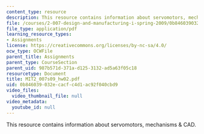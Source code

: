 ```yaml
---
content_type: resource
description: This resource contains information about servomotors, mechanisms & CAD.
file: /courses/2-007-design-and-manufacturing-i-spring-2009/0b846039032ecacfc4d1ac92f040cbd9_MIT2_007s09_hw02.pdf
file_type: application/pdf
learning_resource_types:
- Assignments
license: https://creativecommons.org/licenses/by-nc-sa/4.0/
ocw_type: OCWFile
parent_title: Assignments
parent_type: CourseSection
parent_uid: 987b571d-371a-d125-3132-ad5a63f05c18
resourcetype: Document
title: MIT2_007s09_hw02.pdf
uid: 0b846039-032e-cacf-c4d1-ac92f040cbd9
video_files:
  video_thumbnail_file: null
video_metadata:
  youtube_id: null
---
```

This resource contains information about servomotors, mechanisms & CAD.
